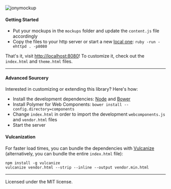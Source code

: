 ![jonymockup](https://gc.david.tools/jonymockup.svg)

#### Getting Started

* Put your mockups in the `mockups` folder and update the `content.js` file accordingly
* Copy the files to your http server or start a new [local one](https://gist.github.com/willurd/5720255): `ruby -run -ehttpd . -p8080`

That's it, visit [http://localhost:8080](http://localhost:8080)! To customize it, check out the `index.html` and `theme.html` files.

---

#### Advanced Sourcery

Interested in customizing or extending this library? Here's how:

* Install the development dependencies: [Node](http://nodejs.org/) and [Bower](http://bower.io/#install-bower)
* Install Polymer for Web Components: `bower install --config.directory=components`
* Change `index.html` in order to import the development `webcomponents.js` and `vendor.html` files
* Start the server

#### Vulcanization

For faster load times, you can bundle the dependencies with [Vulcanize](https://github.com/polymer/vulcanize) (alternatively, you can bundle the entire `index.html` file):

```
npm install -g vulcanize
vulcanize vendor.html --strip --inline --output vendor.min.html
```

---

Licensed under the MIT license.
